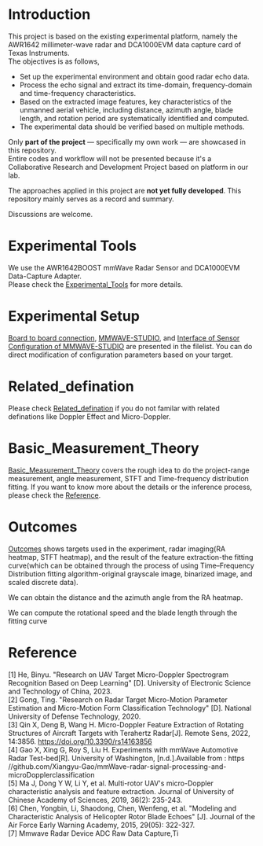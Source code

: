# Introduction
This project is based on the existing experimental platform, namely the AWR1642 millimeter-wave radar and DCA1000EVM data capture card of Texas Instruments.  
The objectives is as follows,
* Set up the experimental environment and obtain good radar echo data.
* Process the echo signal and extract its time-domain, frequency-domain and time-frequency characteristics.
* Based on the extracted image features, key characteristics of the unmanned aerial vehicle, including distance, azimuth angle, blade length, and rotation period are systematically identified and computed.
* The experimental data should be verified based on multiple methods.

Only **part of the project** — specifically my own work — are showcased in this repository.  
Entire codes and workflow will not be presented because it's a Collaborative Research and Development Project based on platform in our lab. 

The approaches applied in this project are **not yet fully developed**. This repository mainly serves as a record and summary.  

Discussions are welcome.

# Experimental Tools
We use the AWR1642BOOST mmWave Radar Sensor and DCA1000EVM Data-Capture Adapter.  
Please check the [Experimental_Tools](./Experimental_Tools) for more details.

# Experimental Setup
[Board to board connection](./Experimental_Setup/Board%20to%20board%20connection), [MMWAVE-STUDIO](./Experimental_Setup/MMWAVE-STUDIO), and [Interface of Sensor Configuration of MMWAVE-STUDIO](./Experimental_Setup/Interface%20of%20Sensor%20Configuration%20of%20MMWAVE-STUDIO) are presented in the filelist. You can do direct modification of configuration parameters based on your target.

# Related_defination
Please check [Related_defination](./Related_defination) if you do not familar with related definations like Doppler Effect and Micro-Doppler.

# Basic_Measurement_Theory
[Basic_Measurement_Theory](./Basic_Measurement_Theory) covers the rough idea to do the project-range measurement, angle measurement, STFT and Time-frequency distribution fitting. If you want to know more about the details or the inference process, please check the [Reference](#Reference).

# Outcomes
[Outcomes](./Outcomes) shows targets used in the experiment, radar imaging(RA heatmap, STFT heatmap), and the result of the feature extraction-the fitting curve(which can be obtained through the process of using Time–Frequency Distribution fitting algorithm-original grayscale image, binarized image, and scaled discrete data).  

We can obtain the distance and the azimuth angle from the RA heatmap.

We can compute the rotational speed and the blade length through the fitting curve

# Reference
[1] He, Binyu. "Research on UAV Target Micro-Doppler Spectrogram Recognition
Based on Deep Learning" [D]. University of Electronic Science and Technology of
China, 2023.  
[2] Gong, Ting. "Research on Radar Target Micro-Motion Parameter Estimation and
Micro-Motion Form Classification Technology" [D]. National University of Defense
Technology, 2020.  
[3] Qin X, Deng B, Wang H. Micro-Doppler Feature Extraction of Rotating
Structures of Aircraft Targets with Terahertz Radar[J]. Remote Sens, 2022, 14:3856.
https://doi.org/10.3390/rs14163856  
[4] Gao X, Xing G, Roy S, Liu H. Experiments with mmWave Automotive Radar
Test-bed[R]. University of Washington, [n.d.].Available from : https
//github.com/Xiangyu-Gao/mmWave-radar-signal-processing-and-microDopplerclassification  
[5] Ma J, Dong Y W, Li Y, et al. Multi-rotor UAV's micro-Doppler characteristic
analysis and feature extraction. Journal of University of Chinese Academy of
Sciences, 2019, 36(2): 235-243.  
[6] Chen, Yongbin, Li, Shaodong, Chen, Wenfeng, et al. "Modeling and
Characteristic Analysis of Helicopter Rotor Blade Echoes" [J]. Journal of the Air
Force Early Warning Academy, 2015, 29(05): 322-327.  
[7] Mmwave Radar Device ADC Raw Data Capture,Ti















